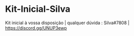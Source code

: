 # Kit-Inicial-Silva
Kit inicial à vossa disposição | qualquer dúvida : Silva#7808  | https://discord.gg/UNUP3ewp
